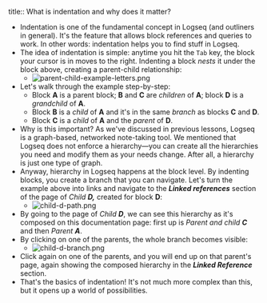 title:: What is indentation and why does it matter?

- Indentation is one of the fundamental concept in Logseq (and outliners in general). It's the feature that allows block references and queries to work. In other words: indentation helps you to find stuff in Logseq.
- The idea of indentation is simple: anytime you hit the `Tab` key, the block your cursor is in moves to the right. Indenting a block _nests_ it under the block above, creating a parent-child relationship:
	- ![parent-child-example-letters.png](../assets/parent-child-example-letters_1641572097841_0.png)
- Let's walk through the example step-by-step:
	- Block **A** is a parent block; **B** and **C** are _children_ of **A**; block **D** is a _grandchild_ of **A**.
	- Block **B** is a _child_ of **A** and it's in the same _branch_ as blocks **C** and **D**.
	- Block **C** is a _child_ of **A** and the _parent_ of **D**.
- Why is this important? As we've discussed in previous lessons, Logseq is a graph-based, networked note-taking tool. We mentioned that Logseq does not enforce a hierarchy—you can create all the hierarchies you need and modify them as your needs change. After all, a hierarchy is just one type of graph.
- Anyway, hierarchy in Logseq happens at the block level. By indenting blocks, you create a branch that you can navigate. Let's turn the example above into links and navigate to the _**Linked references**_ section of the page of _Child **D,**_ created for block **D**:
	- ![child-d-path.png](../assets/child-d-path_1641572255030_0.png)
- By going to the page of _Child **D**_, we can see this hierarchy as it's composed on this documentation page: first up is _Parent and child **C**_ and then _Parent **A**_.
- By clicking on one of the parents, the whole branch becomes visible:
	- ![child-d-branch.png](../assets/child-d-branch_1641572326932_0.png)
- Click again on one of the parents, and you will end up on that parent's page, again showing the composed hierarchy in the _**Linked Reference**_ section.
- That's the basics of indentation! It's not much more complex than this, but it opens up a world of possibilities.
